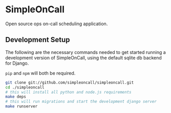 SimpleOnCall
============

Open source ops on-call scheduling application.


## Development Setup

The following are the necessary commands needed to get started running a
development version of SimpleOnCall, using the default sqlite db backend for
Django.

`pip` and `npm` will both be required.

```bash
git clone git://github.com/simpleoncall/simpleoncall.git
cd ./simpleoncall
# this will install all python and node.js requirements
make deps
# this will run migrations and start the development django server
make runserver
```
